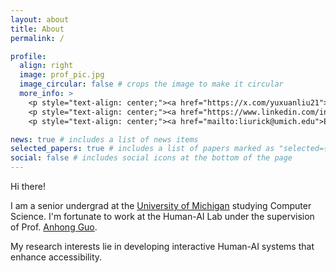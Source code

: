 ```yaml
---
layout: about
title: About
permalink: /

profile:
  align: right
  image: prof_pic.jpg
  image_circular: false # crops the image to make it circular
  more_info: >
    <p style="text-align: center;"><a href="https://x.com/yuxuanliu21"><img src="https://abs.twimg.com/icons/apple-touch-icon-192x192.png" alt="Twitter" style="width: 20px; height: 20px; vertical-align: middle;"/>X/Twitter</a></p><br>
    <p style="text-align: center;"><a href="https://www.linkedin.com/in/yuxuanliu1/">LinkedIn</a></p><br>
    <p style="text-align: center;"><a href="mailto:liurick@umich.edu">Email</a></p></p><br>

news: true # includes a list of news items
selected_papers: true # includes a list of papers marked as "selected={true}"
social: false # includes social icons at the bottom of the page
---
```

Hi there!

I am a senior undergrad at the [University of Michigan](https://cse.engin.umich.edu/) studying Computer Science. I'm fortunate to work at the Human-AI Lab under the supervision of Prof. [Anhong Guo](https://guoanhong.com).

My research interests lie in developing interactive Human-AI systems that enhance accessibility.
